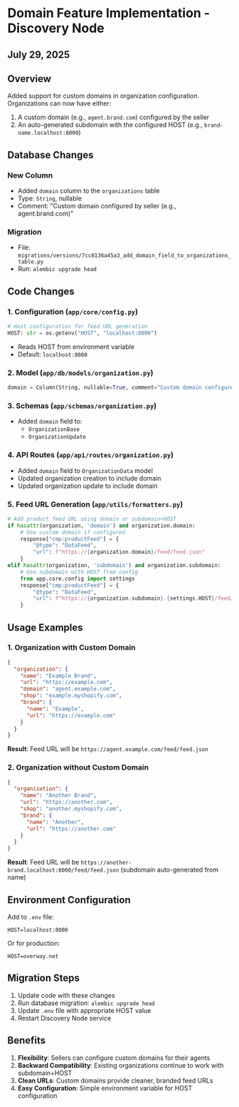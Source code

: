 # Domain Feature Implementation - Discovery Node
## July 29, 2025

## Overview
Added support for custom domains in organization configuration. Organizations can now have either:
1. A custom domain (e.g., `agent.brand.com`) configured by the seller
2. An auto-generated subdomain with the configured HOST (e.g., `brand-name.localhost:8000`)

## Database Changes

### New Column
- Added `domain` column to the `organizations` table
- Type: `String`, nullable
- Comment: "Custom domain configured by seller (e.g., agent.brand.com)"

### Migration
- File: `migrations/versions/7cc8136a45a3_add_domain_field_to_organizations_table.py`
- Run: `alembic upgrade head`

## Code Changes

### 1. Configuration (`app/core/config.py`)
```python
# Host configuration for feed URL generation
HOST: str = os.getenv("HOST", "localhost:8000")
```
- Reads HOST from environment variable
- Default: `localhost:8000`

### 2. Model (`app/db/models/organization.py`)
```python
domain = Column(String, nullable=True, comment="Custom domain configured by seller (e.g., agent.brand.com)")
```

### 3. Schemas (`app/schemas/organization.py`)
- Added `domain` field to:
  - `OrganizationBase`
  - `OrganizationUpdate`

### 4. API Routes (`app/api/routes/organization.py`)
- Added `domain` field to `OrganizationData` model
- Updated organization creation to include domain
- Updated organization update to include domain

### 5. Feed URL Generation (`app/utils/formatters.py`)
```python
# Add product feed URL using domain or subdomain+HOST
if hasattr(organization, 'domain') and organization.domain:
    # Use custom domain if configured
    response["cmp:productFeed"] = {
        "@type": "DataFeed",
        "url": f"https://{organization.domain}/feed/feed.json"
    }
elif hasattr(organization, 'subdomain') and organization.subdomain:
    # Use subdomain with HOST from config
    from app.core.config import settings
    response["cmp:productFeed"] = {
        "@type": "DataFeed",
        "url": f"https://{organization.subdomain}.{settings.HOST}/feed/feed.json"
    }
```

## Usage Examples

### 1. Organization with Custom Domain
```json
{
  "organization": {
    "name": "Example Brand",
    "url": "https://example.com",
    "domain": "agent.example.com",
    "shop": "example.myshopify.com",
    "brand": {
      "name": "Example",
      "url": "https://example.com"
    }
  }
}
```
**Result**: Feed URL will be `https://agent.example.com/feed/feed.json`

### 2. Organization without Custom Domain
```json
{
  "organization": {
    "name": "Another Brand",
    "url": "https://another.com",
    "shop": "another.myshopify.com",
    "brand": {
      "name": "Another",
      "url": "https://another.com"
    }
  }
}
```
**Result**: Feed URL will be `https://another-brand.localhost:8000/feed/feed.json`
(subdomain auto-generated from name)

## Environment Configuration
Add to `.env` file:
```
HOST=localhost:8000
```
Or for production:
```
HOST=overway.net
```

## Migration Steps
1. Update code with these changes
2. Run database migration: `alembic upgrade head`
3. Update `.env` file with appropriate HOST value
4. Restart Discovery Node service

## Benefits
1. **Flexibility**: Sellers can configure custom domains for their agents
2. **Backward Compatibility**: Existing organizations continue to work with subdomain+HOST
3. **Clean URLs**: Custom domains provide cleaner, branded feed URLs
4. **Easy Configuration**: Simple environment variable for HOST configuration